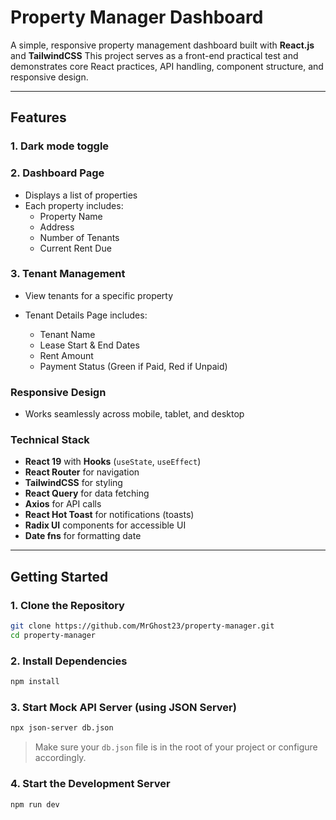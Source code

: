 # Property Manager Dashboard

A simple, responsive property management dashboard built with **React.js** and **TailwindCSS**
This project serves as a front-end practical test and demonstrates core React practices, API handling, component structure, and responsive design.

---

## Features

### 1. Dark mode toggle

### 2. Dashboard Page

- Displays a list of properties
- Each property includes:
  - Property Name
  - Address
  - Number of Tenants
  - Current Rent Due

### 3. Tenant Management

- View tenants for a specific property
- Tenant Details Page includes:

  - Tenant Name
  - Lease Start & End Dates
  - Rent Amount
  - Payment Status (Green if Paid, Red if Unpaid)

### Responsive Design

- Works seamlessly across mobile, tablet, and desktop

### Technical Stack

- **React 19** with **Hooks** (`useState`, `useEffect`)
- **React Router** for navigation
- **TailwindCSS** for styling
- **React Query** for data fetching
- **Axios** for API calls
- **React Hot Toast** for notifications (toasts)
- **Radix UI** components for accessible UI
- **Date fns** for formatting date

---

## Getting Started

### 1. Clone the Repository

```bash
git clone https://github.com/MrGhost23/property-manager.git
cd property-manager
```

### 2. Install Dependencies

```bash
npm install
```

### 3. Start Mock API Server (using JSON Server)

```bash
npx json-server db.json
```

> Make sure your `db.json` file is in the root of your project or configure accordingly.

### 4. Start the Development Server

```bash
npm run dev
```
